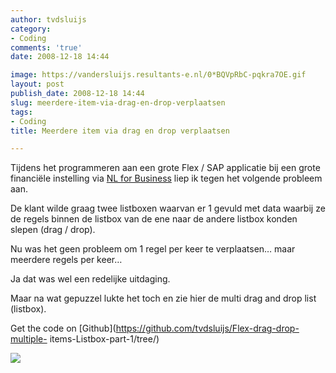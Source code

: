 ```yaml
---
author: tvdsluijs
category:
- Coding
comments: 'true'
date: 2008-12-18 14:44

image: https://vandersluijs.resultants-e.nl/0*BQVpRbC-pqkra7OE.gif
layout: post
publish_date: 2008-12-18 14:44
slug: meerdere-item-via-drag-en-drop-verplaatsen
tags:
- Coding
title: Meerdere item via drag en drop verplaatsen

---
```

Tijdens het programmeren aan een grote Flex / SAP applicatie bij een grote
financiële instelling via [NL for Business](http://www.nl4b.com/ "NL4B") liep
ik tegen het volgende probleem aan.  
  
De klant wilde graag twee listboxen waarvan er 1 gevuld met data waarbij ze de
regels binnen de listbox van de ene naar de andere listbox konden slepen (drag
/ drop).  
  
Nu was het geen probleem om 1 regel per keer te verplaatsen… maar meerdere
regels per keer…  
  
  
Ja dat was wel een redelijke uitdaging.  
  
Maar na wat gepuzzel lukte het toch en zie hier de multi drag and drop list
(listbox).  
  
  
  
Get the code on [Github](https://github.com/tvdsluijs/Flex-drag-drop-multiple-
items-Listbox-part-1/tree/)

![](https://vandersluijs.resultants-e.nl/0*BQVpRbC-pqkra7OE.gif)

